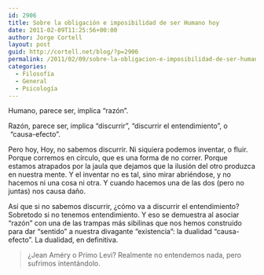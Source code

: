 ```yaml
---
id: 2906
title: Sobre la obligación e imposibilidad de ser Humano hoy
date: 2011-02-09T11:25:56+00:00
author: Jorge Cortell
layout: post
guid: http://cortell.net/blog/?p=2906
permalink: /2011/02/09/sobre-la-obligacion-e-imposibilidad-de-ser-humano-hoy/
categories:
  - Filosofí­a
  - General
  - Psicología
---
```

Humano, parece ser, implica &#8220;razón&#8221;.

Razón, parece ser, implica &#8220;discurrir&#8221;, &#8220;discurrir el entendimiento&#8221;, o  &#8220;causa-efecto&#8221;.

Pero hoy, Hoy, no sabemos discurrir. Ni siquiera podemos inventar, o fluir. Porque corremos en círculo, que es una forma de no correr. Porque estamos atrapados por la jaula que dejamos que la ilusión del otro produzca en nuestra mente. Y el inventar no es tal, sino mirar abriéndose, y no hacemos ni una cosa ni otra. Y cuando hacemos una de las dos (pero no juntas) nos causa daño.

Así que si no sabemos discurrir, ¿cómo va a discurrir el entendimiento? Sobretodo si no tenemos entendimiento. Y eso se demuestra al asociar &#8220;razón&#8221; con una de las trampas más sibilinas que nos hemos construido para dar &#8220;sentido&#8221; a nuestra divagante &#8220;existencia&#8221;: la dualidad &#8220;causa-efecto&#8221;. La dualidad, en definitiva.

> ¿Jean Améry o Primo Levi? Realmente no entendemos nada, pero sufrimos intentándolo.